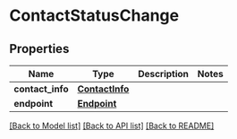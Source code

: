 # ContactStatusChange

## Properties
Name | Type | Description | Notes
------------ | ------------- | ------------- | -------------
**contact_info** | [**ContactInfo**](ContactInfo.md) |  | 
**endpoint** | [**Endpoint**](Endpoint.md) |  | 

[[Back to Model list]](../README.md#documentation-for-models) [[Back to API list]](../README.md#documentation-for-api-endpoints) [[Back to README]](../README.md)


